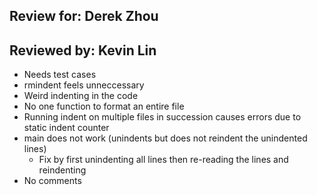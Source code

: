 ## Review for: Derek Zhou
## Reviewed by: Kevin Lin
- Needs test cases
- rmindent feels unneccessary
- Weird indenting in the code
- No one function to format an entire file
- Running indent on multiple files in succession causes errors due to static indent counter
- main does not work (unindents but does not reindent the unindented lines)
    - Fix by first unindenting all lines then re-reading the lines and reindenting
- No comments